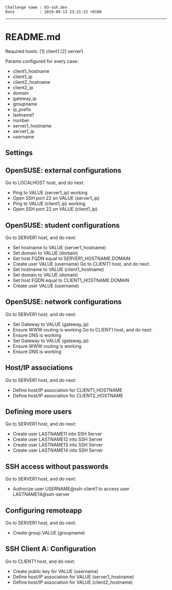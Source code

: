 ```
Challenge name : 03-ssh.dev
Date           : 2019-09-13 23:11:23 +0100
```
---
# README.md

Required hosts:
[1] client1
[2] server1

Params configured for every case:
* client1_hostname
* client1_ip
* client2_hostname
* client2_ip
* domain
* gateway_ip
* groupname
* ip_prefix
* lastname1
* number
* server1_hostname
* server1_ip
* username

## Settings


## OpenSUSE: external configurations

Go to LOCALHOST host, and do next:
* Ping to VALUE (server1_ip) working
* Open SSH port 22 on VALUE (server1_ip)
* Ping to VALUE (client1_ip) working
* Open SSH port 22 on VALUE (client1_ip)

## OpenSUSE: student configurations

Go to SERVER1 host, and do next:
* Set hostname to VALUE (server1_hostname)
* Set domain to VALUE (domain)
* Set host FQDN equal to SERVER1_HOSTNAME.DOMAIN
* Create user VALUE (username)
Go to CLIENT1 host, and do next:
* Set hostname to VALUE (client1_hostname)
* Set domain to VALUE (domain)
* Set host FQDN equal to CLIENT1_HOSTNAME.DOMAIN
* Create user VALUE (username)

## OpenSUSE: network configurations

Go to SERVER1 host, and do next:
* Set Gateway to VALUE (gateway_ip)
* Ensure WWW routing is working
Go to CLIENT1 host, and do next:
* Ensure DNS is working
* Set Gateway to VALUE (gateway_ip)
* Ensure WWW routing is working
* Ensure DNS is working

## Host/IP associations

Go to SERVER1 host, and do next:
* Define host/IP association for CLIENT1_HOSTNAME
* Define host/IP association for CLIENT2_HOSTNAME

## Defining more users

Go to SERVER1 host, and do next:
* Create user LASTNAME11 into SSH Server
* Create user LASTNAME12 into SSH Server
* Create user LASTNAME13 into SSH Server
* Create user LASTNAME14 into SSH Server

## SSH access without passwords

Go to SERVER1 host, and do next:
* Authorize user USERNAME@ssh-client1 to access user LASTNAME14@ssh-server

## Configuring remoteapp

Go to SERVER1 host, and do next:
* Create group VALUE (groupname)

## SSH Client A: Configuration

Go to CLIENT1 host, and do next:
* Create public key for VALUE (username)
* Define host/IP association for  VALUE (server1_hostname)
* Define host/IP association for VALUE (client2_hostname)
